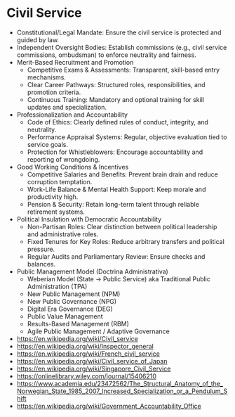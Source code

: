 # Civil Service

- Constitutional/Legal Mandate: Ensure the civil service is protected and guided by law.
- Independent Oversight Bodies: Establish commissions (e.g., civil service commissions, ombudsman) to enforce neutrality and fairness.
- Merit-Based Recruitment and Promotion
    - Competitive Exams & Assessments: Transparent, skill-based entry mechanisms.
    - Clear Career Pathways: Structured roles, responsibilities, and promotion criteria.
    - Continuous Training: Mandatory and optional training for skill updates and specialization.
- Professionalization and Accountability
    - Code of Ethics: Clearly defined rules of conduct, integrity, and neutrality.
    - Performance Appraisal Systems: Regular, objective evaluation tied to service goals.
    - Protection for Whistleblowers: Encourage accountability and reporting of wrongdoing.
- Good Working Conditions & Incentives
    - Competitive Salaries and Benefits: Prevent brain drain and reduce corruption temptation.
    - Work-Life Balance & Mental Health Support: Keep morale and productivity high.
    - Pension & Security: Retain long-term talent through reliable retirement systems.
- Political Insulation with Democratic Accountability
    - Non-Partisan Roles: Clear distinction between political leadership and administrative roles.
    - Fixed Tenures for Key Roles: Reduce arbitrary transfers and political pressure.
    - Regular Audits and Parliamentary Review: Ensure checks and balances.
- Public Management Model (Doctrina Administrativa)
    - Weberian Model (State → Public Service) aka Traditional Public Administration (TPA)
    - New Public Management (NPM)
    - New Public Governance (NPG)
    - Digital Era Governance (DEG)
    - Public Value Management
    - Results-Based Management (RBM)
    - Agile Public Management / Adaptive Governance
- https://en.wikipedia.org/wiki/Civil_service
- https://en.wikipedia.org/wiki/Inspector_general
- https://en.wikipedia.org/wiki/French_civil_service
- https://en.wikipedia.org/wiki/Civil_service_of_Japan
- https://en.wikipedia.org/wiki/Singapore_Civil_Service
- https://onlinelibrary.wiley.com/journal/15406210
- https://www.academia.edu/23472562/The_Structural_Anatomy_of_the_Norwegian_State_1985_2007_Increased_Specialization_or_a_Pendulum_Shift
- https://en.wikipedia.org/wiki/Government_Accountability_Office